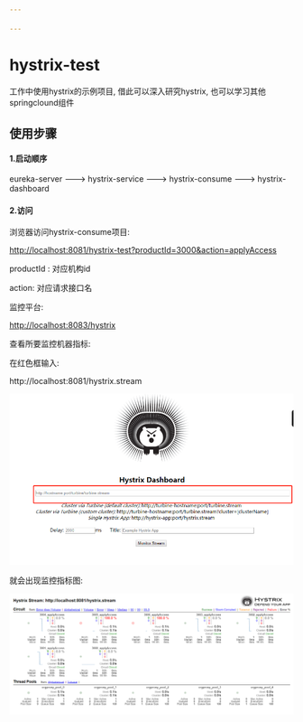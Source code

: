 ```yaml
---

---
```


# hystrix-test
工作中使用hystrix的示例项目, 借此可以深入研究hystrix, 也可以学习其他springclound组件

## 使用步骤

#### 1.启动顺序

eureka-server ---> hystrix-service ---> hystrix-consume ---> hystrix-dashboard

#### 2.访问

浏览器访问hystrix-consume项目:

<http://localhost:8081/hystrix-test?productId=3000&action=applyAccess>

productId : 对应机构id

action: 对应请求接口名

监控平台:

<http://localhost:8083/hystrix>

查看所要监控机器指标:

在红色框输入:

http://localhost:8081/hystrix.stream

![微信截图_20190714202929](/微信截图_20190714202929.png)

就会出现监控指标图:

![微信截图_20190714203151](/微信截图_20190714203151.png)